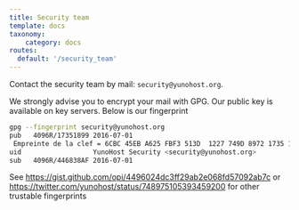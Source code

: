 ```yaml
---
title: Security team
template: docs
taxonomy:
    category: docs
routes:
  default: '/security_team'
---
```


Contact the security team by mail: `security@yunohost.org`.

We strongly advise you to encrypt your mail with GPG. Our public key is available on key servers. Below is our fingerprint

```bash
gpg --fingerprint security@yunohost.org
pub   4096R/17351899 2016-07-01
 Empreinte de la clef = 6CBC 45EB A625 FBF3 513D  1227 749D 8972 1735 1899
uid                  YunoHost Security <security@yunohost.org>
sub   4096R/446838AF 2016-07-01
```

See <https://gist.github.com/opi/4496024dc3ff29ab2e068fd57092ab7c> or <https://twitter.com/yunohost/status/748975105393459200> for other trustable fingerprints
